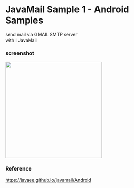 JavaMail Sample 1 - Android Samples
===============

send mail via GMAIL SMTP server <br/>
with I JavaMail <br/>

### screenshot <br/>
<image src="https://raw.githubusercontent.com/ohwada/Android_Samples/master/JavaMailSample1/screenshot/screenshot_javamail_main.png" width="300" /><br/>

### Reference <br/>
https://javaee.github.io/javamail/Android
